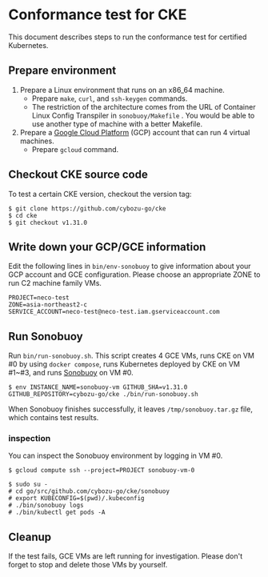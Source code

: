 Conformance test for CKE
========================

This document describes steps to run the conformance test for certified Kubernetes.

## Prepare environment

1. Prepare a Linux environment that runs on an x86_64 machine.
   * Prepare `make`, `curl`, and `ssh-keygen` commands.
   * The restriction of the architecture comes from the URL of Container Linux Config Transpiler in `sonobuoy/Makefile` .  You would be able to use another type of machine with a better Makefile.
2. Prepare a [Google Cloud Platform][] (GCP) account that can run 4 virtual machines.
   * Prepare `gcloud` command.

## Checkout CKE source code

To test a certain CKE version, checkout the version tag:

```console
$ git clone https://github.com/cybozu-go/cke
$ cd cke
$ git checkout v1.31.0
```

## Write down your GCP/GCE information

Edit the following lines in `bin/env-sonobuoy` to give information about your GCP account and GCE configuration.
Please choose an appropriate ZONE to run C2 machine family VMs.

```
PROJECT=neco-test
ZONE=asia-northeast2-c
SERVICE_ACCOUNT=neco-test@neco-test.iam.gserviceaccount.com
```

## Run Sonobuoy

Run `bin/run-sonobuoy.sh`.
This script creates 4 GCE VMs, runs CKE on VM #0 by using `docker compose`, runs Kubernetes deployed by CKE on VM #1~#3, and runs [Sonobuoy][] on VM #0.

```console
$ env INSTANCE_NAME=sonobuoy-vm GITHUB_SHA=v1.31.0 GITHUB_REPOSITORY=cybozu-go/cke ./bin/run-sonobuoy.sh
```

When Sonobuoy finishes successfully, it leaves `/tmp/sonobuoy.tar.gz` file, which contains test results.

### inspection

You can inspect the Sonobuoy environment by logging in VM #0.

```console
$ gcloud compute ssh --project=PROJECT sonobuoy-vm-0

$ sudo su -
# cd go/src/github.com/cybozu-go/cke/sonobuoy
# export KUBECONFIG=$(pwd)/.kubeconfig
# ./bin/sonobuoy logs
# ./bin/kubectl get pods -A
```

## Cleanup

If the test fails, GCE VMs are left running for investigation.
Please don't forget to stop and delete those VMs by yourself.


[Sonobuoy]: https://github.com/vmware-tanzu/sonobuoy
[Google Cloud Platform]: https://cloud.google.com/
